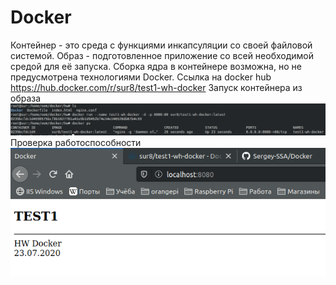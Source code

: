 # Docker
Контейнер - это среда с функциями инкапсуляции со своей файловой системой.
Образ - подготовленное приложение со всей необходимой средой для её запуска.
Сборка ядра в контейнере возможна, но не предусмотрена технологиями Docker.
Ссылка на docker hub https://hub.docker.com/r/sur8/test1-wh-docker
Запуск контейнера из образа
![1](screenshots/docker-hw1.png)
Проверка работоспособности
![2](screenshots/docker-hw2.png)
